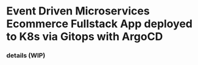 # Event Driven Microservices Ecommerce Fullstack App deployed to K8s via Gitops with ArgoCD

### details (WIP)

<!-- triggering git based build pipeline dev build and will be  v1-beta  -->